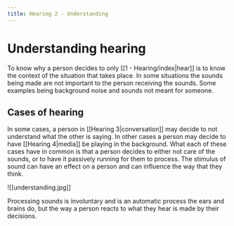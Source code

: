 ```yaml
---
title: Hearing 2 - Understanding
---
```

# Understanding hearing

To know why a person decides to only [[1 - Hearing/index|hear]] is to know the context of the situation that takes place. 
In some situations the sounds being made are not important to the person receiving the sounds. Some examples being background noise and sounds not meant for someone. 

## Cases of hearing

In some cases, a person in [[Hearing 3|conversation]] may decide to not understand what the other is saying.
In other cases a person may decide to have [[Hearing 4|media]] be playing in the background. What each of these cases have in common is that a person decides to either not care of the sounds, or to have it passively running for them to process. The stimulus of sound can have an effect on a person and can influence the way that they think.

![[understanding.jpg]]

Processing sounds is involuntary and is an automatic process the ears and brains do, but the way a person reacts to what they hear is made by their decisions.
